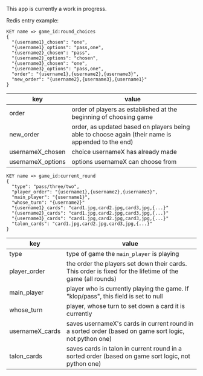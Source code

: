 This app is currently a work in progress.

Redis entry example:
```
KEY name => game_id:round_choices
{
  "{username1}_chosen": "one",
  "{username1}_options": "pass,one",
  "{username2}_chosen": "pass",
  "{username2}_options": "chosen",
  "{username3}_chosen": "one",
  "{username3}_options": "pass,one",
  "order": "{username1},{username2},{username3}",
  "new_order": "{username2},{username3},{username1}"
}
```
key               | value                                                     | 
----------------- | --------------------------------------------------------- | 
order             | order of players as established at the beginning of choosing game
new_order         | order, as updated based on players being able to choose again (their name is appended to the end)
usernameX_chosen  | choice usernameX has already made
usernameX_options | options usernameX can choose from

```
KEY name => game_id:current_round
{
  "type": "pass/three/two",
  "player_order": "{username1},{username2},{username3}",
  "main_player": "{username1}",
  "whose_turn": "{username2}"
  "{username1}_cards": "card1.jpg,card2.jpg,card3,jpg,{...}"
  "{username2}_cards": "card1.jpg,card2.jpg,card3,jpg,{...}"
  "{username3}_cards": "card1.jpg,card2.jpg,card3,jpg,{...}"
  "talon_cards": "card1.jpg,card2.jpg,card3,jpg,{...}"
}
```
key             | value                                                     | 
--------------- | --------------------------------------------------------- | 
type            | type of game the `main_player` is playing
player_order    | the order the players set down their cards. This order is fixed for the lifetime of the game (all rounds)
main_player     | player who is currently playing the game. If "klop/pass", this field is set to null
whose_turn      | player, whose turn to set down a card it is currently
usernameX_cards | saves usernameX's cards in current round in a sorted order (based on game sort logic, not python one)
talon_cards     | saves cards in talon in current round in a sorted order (based on game sort logic, not python one)
